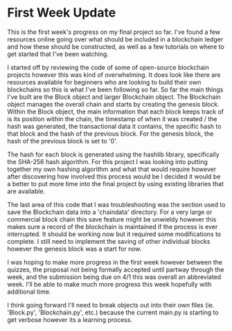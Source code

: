 <h1> First Week Update </h1>

This is the first week's progress on my final project so far. I've found a few resources online  going over what should be included in a blockchain ledger and how these should be constructed, as well as a few tutorials on where to get started that I've been watching.

I started off by reviewing the code of some of open-source blockchain projects however this was kind of overwhelming. It does look like there are resources available for beginners who are looking to build their own blockchains so this is what I've been following so far. So far the main things I've built are the Block object and larger Blockchain object. The Blockchain object manages the overall chain and starts by creating the genesis block. Within the Block object, the main information that each block keeps track of is its position within the chain, the timestamp of when it was created / the hash was generated, the transactional data it contains, the specific hash to that block and the hash of the previous block. For the genesis block, the hash of the previous block is set to '0'.

The hash for each block is generated using the hashlib library, specifically the SHA-256 hash algorithm. For this project I was looking into putting together my own hashing algorithm and what that would require however after discovering how involved this process would be I decided it would be a better to put more time into the final project by using existing libraries that are available.

The last area of this code that I was troubleshooting was the section used to save the Blockchain data into a 'chaindata' directory. For a very large or commercial block chain this save feature might be unwieldy however this makes sure a record of the blockchain is maintained if the process is ever interrupted. It should be working now but it required some modifications to complete. I still need to implement the saving of other individual blocks however the genesis block was a start for now.

I was hoping to make more progress in the first week however between the quizzes, the proposal not being formally accepted until partway through the week, and the submission being due on 4/1 this was overall an abbreviated week. I'll be able to make much more progress this week hopefully with additional time. 

I think going forward I'll need to break objects out into their own files (ie. 'Block.py', 'Blockchain.py', etc.) because the current main.py is starting to get verbose however its a learning process.
